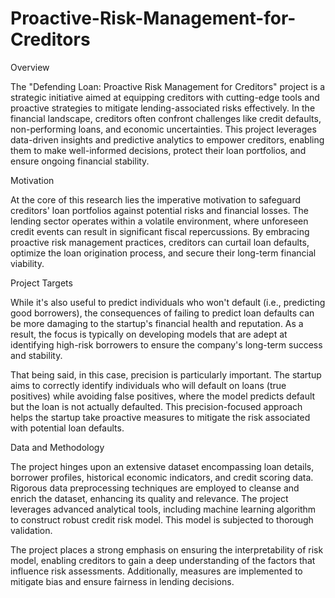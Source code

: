 # Proactive-Risk-Management-for-Creditors



Overview

The "Defending Loan: Proactive Risk Management for Creditors" project is a strategic initiative aimed at equipping creditors with cutting-edge tools and proactive strategies to mitigate lending-associated risks effectively. In the financial landscape, creditors often confront challenges like credit defaults, non-performing loans, and economic uncertainties. This project leverages data-driven insights and predictive analytics to empower creditors, enabling them to make well-informed decisions, protect their loan portfolios, and ensure ongoing financial stability.

Motivation

At the core of this research lies the imperative motivation to safeguard creditors' loan portfolios against potential risks and financial losses. The lending sector operates within a volatile environment, where unforeseen credit events can result in significant fiscal repercussions. By embracing proactive risk management practices, creditors can curtail loan defaults, optimize the loan origination process, and secure their long-term financial viability.

Project Targets

While it's also useful to predict individuals who won't default (i.e., predicting good borrowers), the consequences of failing to predict loan defaults can be more damaging to the startup's financial health and reputation. As a result, the focus is typically on developing models that are adept at identifying high-risk borrowers to ensure the company's long-term success and stability.

That being said, in this case, precision is particularly important. The startup aims to correctly identify individuals who will default on loans (true positives) while avoiding false positives, where the model predicts default but the loan is not actually defaulted. This precision-focused approach helps the startup take proactive measures to mitigate the risk associated with potential loan defaults.

Data and Methodology

The project hinges upon an extensive dataset encompassing loan details, borrower profiles, historical economic indicators, and credit scoring data. Rigorous data preprocessing techniques are employed to cleanse and enrich the dataset, enhancing its quality and relevance. The project leverages advanced analytical tools, including machine learning algorithm to construct robust credit risk model. This model is subjected to thorough validation.

The project places a strong emphasis on ensuring the interpretability of risk model, enabling creditors to gain a deep understanding of the factors that influence risk assessments. Additionally, measures are implemented to mitigate bias and ensure fairness in lending decisions.
